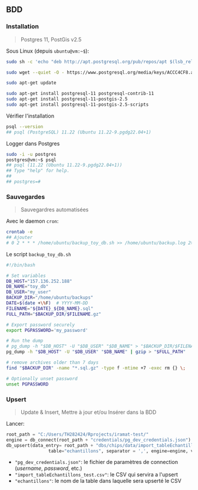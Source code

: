 
## BDD

### Installation
> Postgres 11, PostGis v2.5

Sous Linux (depuis `ubuntu@vm:~$`):

```sh
sudo sh -c 'echo "deb http://apt.postgresql.org/pub/repos/apt $(lsb_release -cs)-pgdg main" > /etc/apt/sources.list.d/pgdg.list'

sudo wget --quiet -O - https://www.postgresql.org/media/keys/ACCC4CF8.asc | sudo apt-key add -

sudo apt-get update

sudo apt-get install postgresql-11 postgresql-contrib-11
sudo apt-get install postgresql-11-postgis-2.5
sudo apt-get install postgresql-11-postgis-2.5-scripts
```

Vérifier l'installation

```sh
psql --version
## psql (PostgreSQL) 11.22 (Ubuntu 11.22-9.pgdg22.04+1)
```

Logger dans Postgres

```sh
sudo -i -u postgres
postgres@vm:~$ psql
## psql (11.22 (Ubuntu 11.22-9.pgdg22.04+1))
## Type "help" for help.
##
## postgres=# 
```

### Sauvegardes
> Sauvegardres automatisées

Avec le daemon `cron`:


```sh
crontab -e
## Ajouter
# 0 2 * * * /home/ubuntu/backup_toy_db.sh >> /home/ubuntu/backup.log 2>&1
```

Le script `backup_toy_db.sh`

```sh
#!/bin/bash

# Set variables
DB_HOST="157.136.252.188"
DB_NAME="toy_db"
DB_USER="my_user"
BACKUP_DIR="/home/ubuntu/backups"
DATE=$(date +\%F)  # YYYY-MM-DD
FILENAME="${DATE}_${DB_NAME}.sql"
FULL_PATH="$BACKUP_DIR/$FILENAME.gz"

# Export password securely
export PGPASSWORD='my_password'

# Run the dump
# pg_dump -h "$DB_HOST" -U "$DB_USER" "$DB_NAME" > "$BACKUP_DIR/$FILENAME" # without compression
pg_dump -h "$DB_HOST" -U "$DB_USER" "$DB_NAME" | gzip > "$FULL_PATH"

# remove archives older than 7 days
find "$BACKUP_DIR" -name "*.sql.gz" -type f -mtime +7 -exec rm {} \;

# Optionally unset password
unset PGPASSWORD
```

### Upsert
> Update & Insert, Mettre à jour et/ou Insérer dans la BDD

Lancer:

```py
root_path = "C:/Users/TH282424/Rprojects/iramat-test/"
engine = db_connect(root_path + "credentials/pg_dev_credentials.json")
db_upsert(data_entry= root_path + "dbs/chips/data/import_tableEchantillons_test.csv",
                table="echantillons", separator = ',', engine=engine, verbose = True)
```

- `"pg_dev_credentials.json"`: le fichier de paramètres de connection (_username_, _password_, etc.)
- `"import_tableEchantillons_test.csv"`: le CSV qui servira a l'upsert 
- `"echantillons"`: le nom de la table dans laquelle sera upserté le CSV
